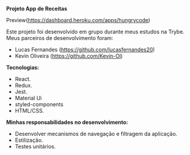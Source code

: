 <strong>Projeto App de Receitas</strong>

Preview(https://dashboard.heroku.com/apps/hungrycode)

Este projeto foi desenvolvido em grupo durante meus estudos na Trybe.
Meus parceiros de desenvolvimento foram:
-  Lucas Fernandes (https://github.com/lucasfernandes20)
-  Kevin Oliveira (https://github.com/Kevin-Ol)

<strong>Tecnologias:</strong>
- React.
- Redux.
- Jest.
- Material Ui
- styled-components
- HTML/CSS.

<strong>Minhas responsabilidades no desenvolvimento:</strong>
- Desenvolver mecanismos de navegação e filtragem da aplicação.
- Estilização.
- Testes unitários.
